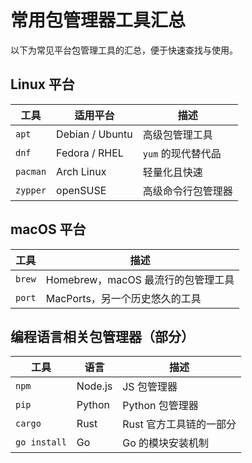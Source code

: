 # 常用包管理器工具汇总

以下为常见平台包管理工具的汇总，便于快速查找与使用。

## Linux 平台

| 工具      | 适用平台         | 描述                |
|-----------|------------------|---------------------|
| `apt`     | Debian / Ubuntu  | 高级包管理工具      |
| `dnf`     | Fedora / RHEL    | `yum` 的现代替代品  |
| `pacman`  | Arch Linux       | 轻量化且快速         |
| `zypper`  | openSUSE         | 高级命令行包管理器   |

## macOS 平台

| 工具      | 描述                |
|-----------|---------------------|
| `brew`    | Homebrew，macOS 最流行的包管理工具 |
| `port`    | MacPorts，另一个历史悠久的工具     |

## 编程语言相关包管理器（部分）

| 工具        | 语言     | 描述                       |
|-------------|----------|----------------------------|
| `npm`       | Node.js  | JS 包管理器                |
| `pip`       | Python   | Python 包管理器            |
| `cargo`     | Rust     | Rust 官方工具链的一部分     |
| `go install`| Go       | Go 的模块安装机制           |
